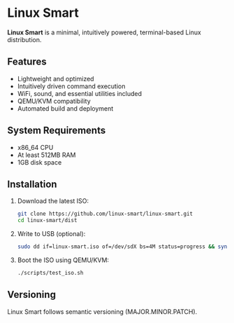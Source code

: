 # Linux Smart

**Linux Smart** is a minimal, intuitively powered, terminal-based Linux distribution.

## Features
- Lightweight and optimized
- Intuitively driven command execution
- WiFi, sound, and essential utilities included
- QEMU/KVM compatibility
- Automated build and deployment

## System Requirements
- x86_64 CPU
- At least 512MB RAM
- 1GB disk space

## Installation
1. Download the latest ISO:
   ```bash
   git clone https://github.com/linux-smart/linux-smart.git
   cd linux-smart/dist

2. Write to USB (optional):
   ```bash
   sudo dd if=linux-smart.iso of=/dev/sdX bs=4M status=progress && sync

3. Boot the ISO using QEMU/KVM:
   ```bash
   ./scripts/test_iso.sh

## Versioning
Linux Smart follows semantic versioning (MAJOR.MINOR.PATCH).

